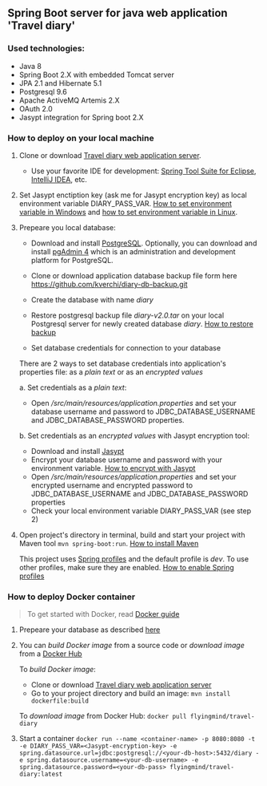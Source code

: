 ## Spring Boot server for java web application 'Travel diary'
### Used technologies:
* Java 8
* Spring Boot 2.X with embedded Tomcat server
* JPA 2.1 and Hibernate 5.1
* Postgresql 9.6
* Apache ActiveMQ Artemis 2.X
* OAuth 2.0
* Jasypt integration for Spring boot 2.X

### How to deploy on your local machine
1. Clone or download [Travel diary web application server](https://github.com/kverchi/travel-diary-server.git). 
     * Use your favorite IDE for development: [Spring Tool Suite for Eclipse](https://spring.io/tools), [IntelliJ IDEA](https://www.jetbrains.com/idea/), etc.
2. Set Jasypt enctiption key (ask me for Jasypt encryption key) as local environment variable DIARY_PASS_VAR. [How to set environment variable in Windows](https://www.computerhope.com/issues/ch000549.htm) and [how to set environment variable in Linux](https://www.tecmint.com/set-path-variable-linux-permanently/).

3. Prepeare you local database:
     * Download and install [PostgreSQL](https://www.postgresql.org/download/). Optionally, you can download and install [pgAdmin 4](https://www.pgadmin.org/download/) which is an administration and development platform for PostgreSQL.
     * Clone or download application database backup file form here https://github.com/kverchi/diary-db-backup.git
     * Create the database with name *diary*
     * Restore postgresql backup file *diary-v2.0.tar* on your local Postgresql server for newly created database *diary*. [How to restore backup](https://www.postgresql.org/docs/9.6/backup-dump.html#BACKUP-DUMP-RESTORE) 
     
    * Set database credentials for connection to your database 
     
     There are 2 ways to set database credentials into application's properties file: as a *plain text* or as an *encrypted values*
     
     a. Set credentials as a *plain text*:
     * Open *<path-to-app>/src/main/resources/application.properties* and set your database username and password to JDBC_DATABASE_USERNAME and JDBC_DATABASE_PASSWORD properties.
     
     b. Set credentials as an *encrypted values* with Jasypt encryption tool:
     * Download and install [Jasypt](http://www.jasypt.org/download.html)
     * Encrypt your database username and password with your environment variable. [How to encrypt with Jasypt](https://apereo.atlassian.net/wiki/spaces/CASUM/pages/103261428/HOWTO+Use+Jasypt+to+encrypt+passwords+in+configuration+files)
     * Open *<path-to-app>/src/main/resources/application.properties* and set your encrypted username and encrypted password to JDBC_DATABASE_USERNAME and JDBC_DATABASE_PASSWORD properties
     * Check your local environment variable DIARY_PASS_VAR (see step 2)
     
4. Open project's directory in terminal, build and start your project with Maven tool `mvn spring-boot:run`. [How to install Maven](https://maven.apache.org/install.html)

   This project uses [Spring profiles](https://docs.spring.io/spring-boot/docs/current/reference/html/boot-features-profiles.html) and the default profile is *dev*. To use other profiles, make sure they are enabled. [How to enable Spring profiles](https://docs.spring.io/spring-boot/docs/current/maven-plugin/examples/run-profiles.html) 


### How to deploy Docker container
> To get started with Docker, read [Docker guide](https://docs.docker.com/get-started/)
1. Prepeare your database as described [here](https://github.com/kverchi/diary-db-backup/tree/master)
2. You can *build Docker image* from a source code or *download image* from a [Docker Hub](https://hub.docker.com)
   
   To *build Docker image*:
   * Clone or download [Travel diary web application server](https://github.com/kverchi/travel-diary-server.git)
   * Go to your project directory and build an image:
     `mvn install dockerfile:build`
   
   To *download image* from Docker Hub:
     `docker pull flyingmind/travel-diary`
 3. Start a container
   `docker run --name <container-name> -p 8080:8080 -t -e DIARY_PASS_VAR=<Jasypt-encryption-key> -e spring.datasource.url=jdbc:postgresql://<your-db-host>:5432/diary -e spring.datasource.username=<your-db-username> -e spring.datasource.password=<your-db-pass> flyingmind/travel-diary:latest`
   
     
   
